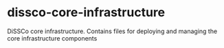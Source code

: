 # dissco-core-infrastructure
DiSSCo core infrastructure. Contains files for deploying and managing the core infrastructure components
